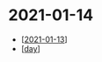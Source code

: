 # 2021-01-14

- [[2021-01-13]]
- [[day]]

[//begin]: # "Autogenerated link references for markdown compatibility"
[2021-01-13]: 2021-01-13 "2021-01-13"
[day]: ../day "Day"
[push]: ../push "Push"
[meditations]: ../meditations "Meditations"
[//end]: # "Autogenerated link references"
